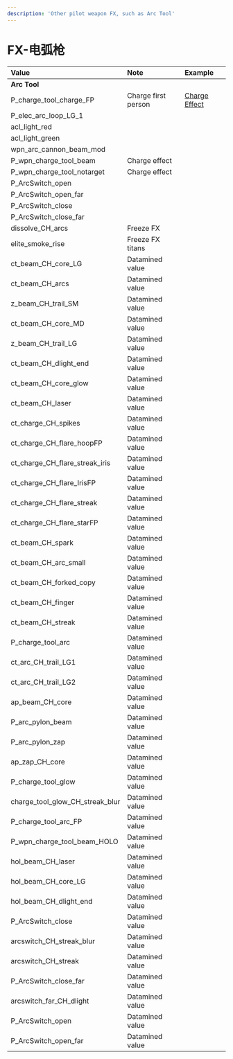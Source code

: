 ```yaml
---
description: 'Other pilot weapon FX, such as Arc Tool'
---
```


# FX-电弧枪

| Value | Note | Example |
| :--- | :--- | :--- |
| **Arc Tool** |  |  |
| P\_charge\_tool\_charge\_FP | Charge first person | [Charge Effect](https://gfycat.com/complicatedwindingemperorshrimp) |
| P\_elec\_arc\_loop\_LG\_1 |  |  |
| acl\_light\_red |  |  |
| acl\_light\_green |  |  |
| wpn\_arc\_cannon\_beam\_mod |  |  |
| P\_wpn\_charge\_tool\_beam | Charge effect |  |
| P\_wpn\_charge\_tool\_notarget | Charge effect |  |
| P\_ArcSwitch\_open |  |  |
| P\_ArcSwitch\_open\_far |  |  |
| P\_ArcSwitch\_close |  |  |
| P\_ArcSwitch\_close\_far |  |  |
| dissolve\_CH\_arcs | Freeze FX |  |
| elite\_smoke\_rise | Freeze FX titans |  |
| ct\_beam\_CH\_core\_LG | Datamined value |  |
| ct\_beam\_CH\_arcs | Datamined value |  |
| z\_beam\_CH\_trail\_SM | Datamined value |  |
| ct\_beam\_CH\_core\_MD | Datamined value |  |
| z\_beam\_CH\_trail\_LG | Datamined value |  |
| ct\_beam\_CH\_dlight\_end | Datamined value |  |
| ct\_beam\_CH\_core\_glow | Datamined value |  |
| ct\_beam\_CH\_laser | Datamined value |  |
| ct\_charge\_CH\_spikes | Datamined value |  |
| ct\_charge\_CH\_flare\_hoopFP | Datamined value |  |
| ct\_charge\_CH\_flare\_streak\_iris | Datamined value |  |
| ct\_charge\_CH\_flare\_IrisFP | Datamined value |  |
| ct\_charge\_CH\_flare\_streak | Datamined value |  |
| ct\_charge\_CH\_flare\_starFP | Datamined value |  |
| ct\_beam\_CH\_spark | Datamined value |  |
| ct\_beam\_CH\_arc\_small | Datamined value |  |
| ct\_beam\_CH\_forked\_copy | Datamined value |  |
| ct\_beam\_CH\_finger | Datamined value |  |
| ct\_beam\_CH\_streak | Datamined value |  |
| P\_charge\_tool\_arc | Datamined value |  |
| ct\_arc\_CH\_trail\_LG1 | Datamined value |  |
| ct\_arc\_CH\_trail\_LG2 | Datamined value |  |
| ap\_beam\_CH\_core | Datamined value |  |
| P\_arc\_pylon\_beam | Datamined value |  |
| P\_arc\_pylon\_zap | Datamined value |  |
| ap\_zap\_CH\_core | Datamined value |  |
| P\_charge\_tool\_glow | Datamined value |  |
| charge\_tool\_glow\_CH\_streak\_blur | Datamined value |  |
| P\_charge\_tool\_arc\_FP | Datamined value |  |
| P\_wpn\_charge\_tool\_beam\_HOLO | Datamined value |  |
| hol\_beam\_CH\_laser | Datamined value |  |
| hol\_beam\_CH\_core\_LG | Datamined value |  |
| hol\_beam\_CH\_dlight\_end | Datamined value |  |
| P\_ArcSwitch\_close | Datamined value |  |
| arcswitch\_CH\_streak\_blur | Datamined value |  |
| arcswitch\_CH\_streak | Datamined value |  |
| P\_ArcSwitch\_close\_far | Datamined value |  |
| arcswitch\_far\_CH\_dlight | Datamined value |  |
| P\_ArcSwitch\_open | Datamined value |  |
| P\_ArcSwitch\_open\_far | Datamined value |  |

